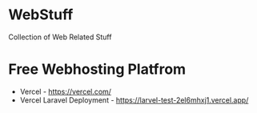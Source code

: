 # WebStuff
Collection of Web Related Stuff

# Free Webhosting Platfrom

- Vercel - https://vercel.com/
- Vercel Laravel Deployment  - https://larvel-test-2el6mhxj1.vercel.app/
